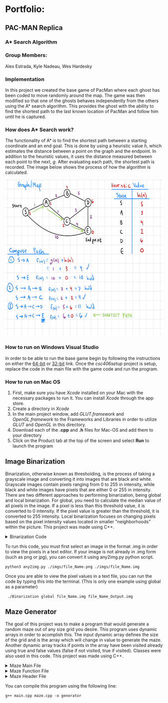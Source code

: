 # Portfolio:




## PAC-MAN Replica
### A* Search Algorithm
### Group Members:
  Alex Estrada, Kyle Nadeau, Wes Hardesky
  
### Implementation
In this project we created the base game of PacMan where each ghost has been coded to move randomly around the map. The game was then modified so that one of the ghosts behaves independently from the others using the A* search algorithm. This provides the ghost with the ability to find the shortest path to the last known location of PacMan and follow him until he is captured.

### How does A* Search work?
The functionality of A* is to find the shortest path between a starting coordinate and an end goal. This is done by using a heuristic value *h*, which estimates the distance between a point on the graph and the endpoint. In addition to the heuristic values, it uses the distance measured between each point to the next, *g*. After evaluating each path, the shortest path is recorded. The image below shows the process of how the algorithm is calculated.

<img src="https://raw.githubusercontent.com/aestrada30/Term-Project/main/AStar.png" height="500" width="700" >

### How to run on Windows Visual Studio 
In order to be able to run the base game begin by following the instructions on either the [64-bit](https://github.com/djperrone/glew_glut_64) or [32-bit](https://github.com/djperrone/opengl_glew_glut_starter) link.  Once the *csc406setup* project is setup, replace the code in the main file with the game code and run the program.

### How to run on Mac OS
1. First, make sure you have *Xcode* installed on your Mac with the necessary packages to run it.  You can install *Xcode* through the app store.
2. Create a directory in *Xcode* 
3. In the main project window, add *GLUT.framework* and *OpenGL.framework* to the Frameworks and Libraries in order to utilize *GLUT* and *OpenGL* in this directory.
4. Download each of the **.cpp** and **.h** files for Mac-OS and add them to your directory
5. Click on the Product tab at the top of the screen and select **Run** to launch the program























## Image Binarization 
Binarization, otherwise known as thresholding, is the process of taking a grayscale image and converting it into images that are black and white. Grayscale images contain pixels ranging from 0 to 255 in intensity, while black and white images have pixels that are either 0 or 255 in intensity.  There are two different approaches to performing binarization, being global and local binarization.  For global, you need to calculate the median value of all pixels in the image.  If a pixel is less than this threshold value, it is converted to 0 intensity.  If the pixel value is greater than the threshold, it is converted to 255 intensity.  Local binarization focuses on changing pixels based on the pixel intensity values located in smaller "neighborhoods” within the picture. This project was made using C++.

<details>
  <summary>Binarization Code</summary>
  
  ### Binarization Code
  ```C++
  //Libraries --------------------------------------------------------------------------------------------------
#include <iostream>
#include <fstream>
#include <vector>
#include <sstream>
#include <cmath>
#include <algorithm>
#include <numeric>
#include <iterator>
//-------------------------------------------------------------------------------------------------------------



//read file function ------------------------------------------------------------------------------------------
 void readFile(std::vector<std::vector<double> > &image2DSpace, std::string &fileName, std::vector<std::vector<double> > &copy_1)
  {

    std::ifstream inFile(fileName);
    std::string line;

    while (std::getline(inFile, line)) {
        std::vector <double> temp;
        std::istringstream stream(line);
        double val;
        while(stream >> val) {
            temp.push_back(val);
        }
        image2DSpace.push_back(temp);
        copy_1.push_back(temp);
      
    }
}
//-------------------------------------------------------------------------------------------------------------





//write file function -----------------------------------------------------------------------------------------
void writeFile(std::string &outPutFile, std::vector<std::vector<double> > &processImage) {

    std::ofstream output_file(outPutFile);

    for (std::vector<std::vector<double> >::const_iterator i = (processImage).begin(); i != (processImage).end(); ++i) {
        for (std::vector<double>::const_iterator j = i->begin(); j != i->end(); ++j) {
            output_file << *j << " ";
        }
        output_file << "\n";
    }
}
//-------------------------------------------------------------------------------------------------------------








//Global-------------------------------------------------------------------------------------------------------
void funcGlobal(std::vector<std::vector<double> > &image2DSpace, std::vector<std::vector<double> > copy_1, std::string &outPutFile) {
  //global start--------------------------------------------------------------------------------------------------------
  double Thresh;
  //sort through array
  std::vector<double> new1D;
  double size = double (image2DSpace.size());
  for (int i = 0; i < size; i++){
    for (int j = 0; j < double (image2DSpace[i].size()); j++) {
      new1D.push_back(image2DSpace[i][j]);
    }
  }
  
  std::sort(new1D.begin(), new1D.end());
  
  //find median value
  if (new1D.size() % 2 == 0) {
    double middle = new1D.size()/2;
    Thresh = (new1D[middle] + new1D[middle - 1]) / 2;
  }
  else {
    Thresh = new1D[new1D.size()/2];
  }
  
  //iterate through 2d vector after it is read
  for (int i = 0; i < image2DSpace.size(); i++)
    {
      for (int j = 0; j < image2DSpace[i].size(); j++)
        {
          if (image2DSpace[i][j] < Thresh) {
            copy_1[i][j] = 0;
          }
          else {
            copy_1[i][j] = 255;
          }
        }
    }
  //write file (global)
  writeFile(outPutFile, copy_1);
}
//-------------------------------------------------------------------------------------------------------------









//Local--------------------------------------------------------------------------------------------------------
void funcLocal(std::vector<std::vector<double> > &image2DSpace, std::vector<std::vector<double> > copy_1, std::string &outPutFile, int &hood) {
  //make a 1d vector to find min and max values of 2d
  std::vector<double> new1D_2;
  int size_2 = int (image2DSpace.size());
  for (int i = 0; i < size_2; i++){
    for (int j = 0; j < int (image2DSpace[i].size()); j++) {
      new1D_2.push_back(image2DSpace[i][j]);
    }
  }
  
  //get the max and min vals through algo's to get r for thresh local value
  double max_val =   *max_element(new1D_2.begin(), new1D_2.end());
  double min_val =  *min_element(new1D_2.begin(), new1D_2.end());
  double R = 0.5 * (max_val - min_val);
  
  double size = double (image2DSpace.size());
  for (int i = 0; i < size; i++ ){
    for(int j = 0; j < double (image2DSpace[i].size()); j++) {
      std::vector<double> vectfunct;
      for (int k = i - hood; k <= i + hood; k++){
        for (int l = j - hood; l <= j + hood; l++) {
          if (k >= 0 && k < image2DSpace.size() && l >= 0 && l < image2DSpace[k].size()) {
            vectfunct.push_back(image2DSpace[k][l]);
          }
        }
      }
      //find the mean/average-------------------------------------------------------------------------------------------------------
      double sum = 0;
      for(int i = 0; i < vectfunct.size();i++) {
        sum = sum + vectfunct[i];
      }
      
      double me = sum/vectfunct.size();
      //--------------------------------------------------------------------------------------------------------------------
      //find the standard deviation ----------------------------------------------------------------------------------------
      double sd = 0;
      
      for(int i = 0; i < vectfunct.size(); i++) {
        
        sd += pow(vectfunct[i] - me, 2);
      }
      sd = sqrt(sd/vectfunct.size());
      //--------------------------------------------------------------------------------------------------------------------
      // calculate thresh for local
      double Thresh_2 =  me * (1 + 0.2 * ( (sd / R) - 1));
      
      // if then to replace 0's and 255's for the pixel values
      if (image2DSpace[i][j] < Thresh_2) {
        copy_1[i][j] = 0;
      }
      else {
        copy_1[i][j] = 255;
      }
    }
  }
}
//--------------------------------------------------------------------------------------------------------------------------











//Main----------------------------------------------------------------------------------------------------------------------
int main (int argc, char * agrv[]) {
//string to store type (global/local)
std::string type = agrv[1];
// string to store file in name
std::string fileName = agrv[2];
//string to store file out name
std::string outPutFile = agrv[3];

//makes double vector for file (2D space)
std::vector<std::vector<double> > image2DSpace;
//vector copies
std::vector<std::vector<double> > copy_1;



//call read file function
readFile(image2DSpace, fileName, copy_1);



//determine if using global or local function
if (type == "global") {

  funcGlobal(image2DSpace, copy_1, outPutFile);
  }
    
else if (type == "local") {       
  //size of neighborhood
        int neighbor_size = std::stoi(agrv[4]);
        int hood = neighbor_size/2;
        
        funcLocal(image2DSpace, copy_1, outPutFile, hood);
}


    return 0;
}
//-------------------------------------------------------------------------------------------------------------

  ```
</details>

To run this code, you must first select an image in the format .img in order to view the pixels in a text editor.  If your image is not already in .img form (such as png or jpg), you can convert it using any2img.py python script.
 ```
 python3 any2img.py ./imgs/file_Name.png ./imgs/file_Name.img
 ```
 
 Once you are able to view the pixel values in a text file, you can run the code by typing this into the terminal. (This is only one example using global as a parameter)
```
 ./Binarization global file_Name.img file_Name_Output.img
```


## Maze Generator
The goal of this project was to make a program that would generate a random maze out of any size grid you desire.  This program uses dynamic arrays in order to acomplish this.  The input dynamic array defines the size of the grid and is the array which will change in value to generate the maze.  Another dynamic array tracks if points in the array have been visited already using true and false values (false if not visited, true if visited).  Classes were also used in this code.  This project was made using C++. 
  
  <details>
  <summary>Maze Main File</summary>
  
  ### main.cpp
 ```C++
    //Libraries -----------------------------------------------------------------------------------------------------------
#include <iostream>
#include <vector>
#include "maze.h"
#include <fstream>
#include <string>
#include <cmath>
#include <cstdlib>
#include <algorithm>
#include <numeric>
#include <iterator>
#include <utility>
//---------------------------------------------------------------------------------------------------------------------

//main ----------------------------------------------------------------------------------------------------------------
int main (int argc, char *agrv[]) {
    //arguments -------------------------------------------------------------------------------------------------------
//number for random seed
    int seed = std::stoi(agrv[1]);
//number of rows in the grid N > 0
    int N = std::stoi(agrv[2]);
//number of columns in the grid M > 0
    int M = std::stoi(agrv[3]);
//file output name
    std::string outPutFile = agrv[4];
//---------------------------------------------------------------------------------------------------------------------


    maze rand_maze = maze();

    rand_maze.random_maze(N, M, seed, outPutFile);


    return 0;
}
//---------------------------------------------------------------------------------------------------------------------
    
```
</details>
    
    
    
<details>
  <summary>Maze Function File</summary>
  
  ### maze.cpp
  ```C++
  //Libraries -----------------------------------------------------------------------------------------------------------
#include "maze.h"
//---------------------------------------------------------------------------------------------------------------------


//make function that was initialized in the .h file and called in the main.cpp
void maze::random_maze(int N, int M, int seed, std::string outPutFile) {

//process of declaring base dynamic array size and standard grid values ----------------------------------------------
//empty dynamic array starting point
    std::vector<std::vector<int> > start_arr;
//random number picker seed value
    std::srand(seed);
//set values/bounds of dynamic array
    for (int i = 0; i < N; i++) {
        std::vector<int> temp;
        for (int j = 0; j < M; j++) {
            temp.push_back(15);
        }
        start_arr.push_back(temp);
    }
//---------------------------------------------------------------------------------------------------------------------









//checking random neighborhoods and deleting --------------------------------------------------------------------------
//declare A and neighbors dynamic arrays
    std::vector<std::pair<int, int> > A;
//array that stores possible neighbor values
    std::vector<std::pair<int, int> > neighbors;
//save current val here
    std::pair<int, int> current;
//added for neighbors index rand value
    std::pair<int, int> neigh;
    //true false check vector
    std::vector<std::vector<int> > tf_check;
    for (int i = 0; i < N; i++) {
        std::vector<int> temp_2;
        for (int j = 0; j < M; j++) {
            temp_2.push_back(false);
        }
        tf_check.push_back(temp_2);
    }
    std::vector<std::pair<int, int> > tf;
//push A[0][0] into the array
    A.push_back(std::make_pair(0,0));
    
    while (A.size() != 0) {
//erase last element of A
//find last/current element
//position of last
        current = A[A.size() - 1];
        A.erase(A.begin() + A.size() -1);

//next, find the neighbors not visited
//clear neighbors
neighbors.clear();

//make directions (use pairs) //LOOK UP PAIRS TUTORIAL
//north
        std::pair<int, int> north;
        north.first = current.first - 1;
        north.second = current.second;
//south
        std::pair<int, int> south;
        south.first = current.first + 1;
        south.second = current.second;
//east
        std::pair<int, int> east;
        east.first = current.first;
        east.second = current.second + 1;
//west
        std::pair<int, int> west;
        west.first = current.first;
        west.second = current.second - 1;

        //bounds check
        if (current.first - 1 >= 0 ) {
            if (tf_check[current.first - 1][current.second] == false) {
                //north possibility check
                neighbors.push_back(north);
            }
        }
        //bounds check
        if (current.first + 1 <= N - 1) {
            if (tf_check[current.first + 1][current.second] == false) {
                //south possibility check
                neighbors.push_back(south);
            }
        }
        //bounds check
        if (current.second + 1 <= M- 1) {
            if (tf_check[current.first][current.second + 1] == false) {
                //east possibility check
                neighbors.push_back(east);
            }
        }
        //bounds check
        if (current.second - 1 >= 0) {
            if (tf_check[current.first][current.second - 1] == false) {
                //west possibility check
                neighbors.push_back(west);
            }
        }


        //pick rand use index code
        //checks if there were any neighbors
        if (neighbors.size() != 0) {
            A.push_back(current);


            //index code from github
           int idx = std::rand() / ((RAND_MAX + 1u) / neighbors.size());
           //neighbor to change
            neigh = neighbors[idx];

            //start changing cell values for walls to erase (note, play around with maze visualizer)
            //use the pair values
            //for north neighbor
            if (current.first - 1 == neigh.first) {
                start_arr[current.first][current.second] = start_arr[current.first][current.second] - 8;
                start_arr[neigh.first][neigh.second] = start_arr[neigh.first][neigh.second] - 4;

            }
                //for south neighbor
            else if (current.first + 1 == neigh.first) {
                start_arr[current.first][current.second] = start_arr[current.first][current.second] - 4;
                start_arr[neigh.first][neigh.second] = start_arr[neigh.first][neigh.second] - 8;
            }
                //for east neighbor
            else if (current.second + 1 == neigh.second) {
                start_arr[current.first][current.second] = start_arr[current.first][current.second] - 2;
                start_arr[neigh.first][neigh.second] = start_arr[neigh.first][neigh.second] - 1;
            }
                //for west neighbor
            else if (current.second - 1 == neigh.second) {
                start_arr[current.first][current.second] = start_arr[current.first][current.second] - 1;
                start_arr[neigh.first][neigh.second] = start_arr[neigh.first][neigh.second] - 2;
            }
            A.push_back(neigh);
            if (current.first - 1 == neigh.first) {
                tf_check[current.first][current.second] = start_arr[current.first][current.second] + 1;
                tf_check[neigh.first][neigh.second] = start_arr[neigh.first][neigh.second] + 1;

            }
                //for south neighbor
            else if (current.first + 1 == neigh.first) {
                tf_check[current.first][current.second] = start_arr[current.first][current.second] + 1;
                tf_check[neigh.first][neigh.second] = start_arr[neigh.first][neigh.second] + 1;
            }
                //for east neighbor
            else if (current.second + 1 == neigh.second) {
                tf_check[current.first][current.second] = start_arr[current.first][current.second] + 1;
                tf_check[neigh.first][neigh.second] = start_arr[neigh.first][neigh.second] + 1;
            }
                //for west neighbor
            else if (current.second - 1 == neigh.second) {
                tf_check[current.first][current.second] = start_arr[current.first][current.second] + 1;
                tf_check[neigh.first][neigh.second] = start_arr[neigh.first][neigh.second] + 1;
            }
        }
    }
//make start and end values open
    start_arr[0][0] = start_arr[0][0] - 8;
    start_arr[N-1][M-1] = start_arr[N-1][M-1] - 4;


//---------------------------------------------------------------------------------------------------------------------











//write file ----------------------------------------------------------------------------------------------------------

//std::fstream output_file;
    std::ofstream output_file(outPutFile);

    for(int i = 0; i < N; i++) {
        for (int j = 0; j < M; j++) {
            output_file << start_arr[i][j] << " ";
        }
        output_file << "\n";
    }
    
//---------------------------------------------------------------------------------------------------------------------
}



  
```
</details>
  
  
 <details>
  <summary>Maze Header File</summary>
  
  ### maze.h
 ```C++
   #ifndef MAZE_H
#define MAZE_H
//Libraries -----------------------------------------------------------------------------------------------------------
#include <iostream>
#include <vector>
#include <fstream>
#include <string>
#include <cmath>
#include <cstdlib>
#include <algorithm>
#include <numeric>
#include <iterator>
#include <utility>
//---------------------------------------------------------------------------------------------------------------------

//maze class ----------------------------------------------------------------------------------------------------------
class maze {
public:
    //define functions (they go in maze.cpp)
    void random_maze(int N, int M, int seed, std::string outPutFile);

    
//private:


};
//---------------------------------------------------------------------------------------------------------------------
#endif //MAZE_H

   
  ```
</details>
 
You can compile this program using the following line:
   ```
   g++ main.cpp maze.cpp -o generator
   ```








